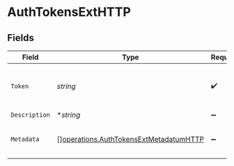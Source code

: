 # AuthTokensExtHTTP


## Fields

| Field                                                                                            | Type                                                                                             | Required                                                                                         | Description                                                                                      |
| ------------------------------------------------------------------------------------------------ | ------------------------------------------------------------------------------------------------ | ------------------------------------------------------------------------------------------------ | ------------------------------------------------------------------------------------------------ |
| `Token`                                                                                          | *string*                                                                                         | :heavy_check_mark:                                                                               | Shared secret to be provided by any client (Authorization: <token>)                              |
| `Description`                                                                                    | **string*                                                                                        | :heavy_minus_sign:                                                                               | N/A                                                                                              |
| `Metadata`                                                                                       | [][operations.AuthTokensExtMetadatumHTTP](../../models/operations/authtokensextmetadatumhttp.md) | :heavy_minus_sign:                                                                               | Fields to add to events referencing this token                                                   |